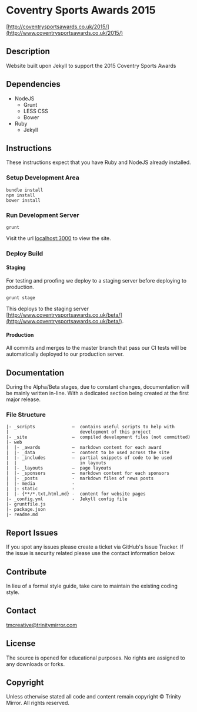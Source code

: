 # Coventry Sports Awards 2015
[http://coventrysportsawards.co.uk/2015/](http://www.coventrysportsawards.co.uk/2015/)

## Description
Website built upon Jekyll to support the 2015 Coventry Sports Awards

## Dependencies

- NodeJS
  - Grunt
  - LESS CSS
  - Bower
- Ruby
  - Jekyll

## Instructions

These instructions expect that you have Ruby and NodeJS already installed.

### Setup Development Area

```
bundle install
npm install
bower install
```

### Run Development Server

```
grunt
```

Visit the url [localhost:3000](http://localhost:3000/) to view the site.

### Deploy Build

#### Staging

For testing and proofing we deploy to a staging server before deploying to production.

```
grunt stage
```

This deploys to the staging server [http://www.coventrysportsawards.co.uk/beta/](http://www.coventrysportsawards.co.uk/beta/).

#### Production

All commits and merges to the master branch that pass our CI tests will be automatically deployed to our production server.

## Documentation

During the Alpha/Beta stages, due to constant changes, documentation will be mainly written in-line. With a dedicated section being created at the first major release.

### File Structure

```
|- _scripts              –  contains useful scripts to help with
|                           development of this project
|- _site                 –  compiled development files (not committed)
|- web
|  |- _awards            –  markdown content for each award
|  |- _data              –  content to be used across the site
|  |- _includes          –  partial snippets of code to be used
|  |                        in layouts
|  |- _layouts           –  page layouts
|  |- _sponsors          –  markdown content for each sponsors
|  |- _posts             -  markdown files of news posts
|  |- media              -
|  |- static             -
|  |- {**/*.txt,html,md} -  content for website pages
|- _config.yml           -  Jekyll config file
|- gruntfile.js
|- package.json
|- readme.md
```

## Report Issues

If you spot any issues please create a ticket via GitHub's Issue Tracker. If the issue is security related please use the contact information below.

## Contribute

In lieu of a formal style guide, take care to maintain the existing coding style.

## Contact

[tmcreative@trinitymirror.com](mailto:tmcreative@trinitymirror.com)

## License

The source is opened for educational purposes. No rights are assigned to any downloads or forks.

## Copyright

Unless otherwise stated all code and content remain copyright &copy; Trinity Mirror. All rights reserved.
